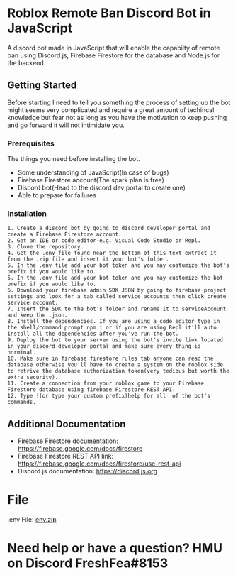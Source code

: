 # Roblox Remote Ban Discord Bot in JavaScript

A discord bot made in JavaScript that will enable the capabilty of remote ban using Discord.js, Firebase Firestore for the database and Node.js for the backend.

## Getting Started

Before starting I need to tell you something the process of setting up the bot might seems very complicated and require a great amount of techincal knowledge but fear not as long as you have the motivation to keep pushing and go forward it will not intimidate you.

### Prerequisites

The things you need before installing the bot.

* Some understanding of JavaScript(In case of bugs)
* Firebase Firestore account(The spark plan is free)
* Discord bot(Head to the discord dev portal to create one)
* Able to prepare for failures

### Installation

```
1. Create a discord bot by going to discord developer portal and create a Firebase Firestore account.
2. Get an IDE or code editor-e.g. Visual Code Studio or Repl.
3. Clone the repository.
4. Get the .env file found near the bottom of this text extract it from the .zip file and insert it your bot's folder.
5. In the .env file add your bot token and you may costumize the bot's prefix if you would like to.
5. In the .env file add your bot token and you may customize the bot prefix if you would like to.
6. Download your firebase admin SDK JSON by going to firebase project settings and look for a tab called service accounts then click create service account.
7. Insert the SDK to the bot's folder and rename it to serviceAccount and keep the .json.
8. Install the dependencies. If you are using a code editor type in the shell/command prompt npm i or if you are using Repl it'll auto install all the dependencies after you've run the bot.
9. Deploy the bot to your server using the bot's invite link located in your discord developer portal and make sure every thing is norminal.
10. Make sure in firebase firestore rules tab anyone can read the database otherwise you'll have to create a system on the roblox side to retrive the database authorization token(very tedious but worth the extra security).
11. Create a connection from your roblox game to your Firebase Firestore database using firebase Firestore REST API.
12. Type !(or type your custom prefix)help for all  of the bot's commands.
```

## Additional Documentation

* Firebase Firestore documentation: https://firebase.google.com/docs/firestore
* Firebase Firestore REST API link: https://firebase.google.com/docs/firestore/use-rest-api
* Discord.js documentation: https://discord.js.org

# File

.env File: 
[env.zip](https://github.com/Atma1/remote-ban-discord-bot-in-jawascript/files/6277583/env.zip)
# Need help or have a question? HMU on Discord FreshFea#8153
